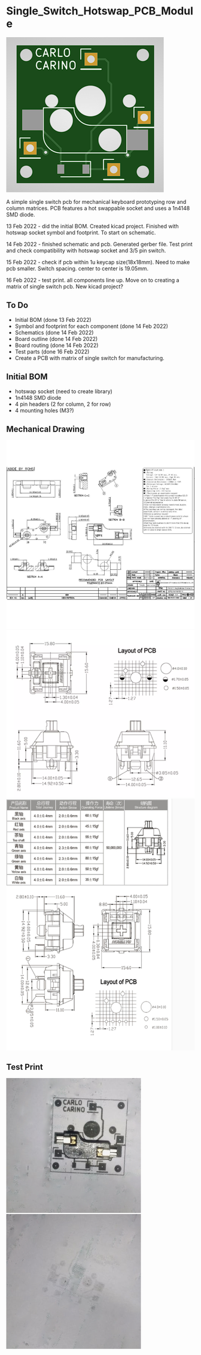 # Single_Switch_Hotswap_PCB_Module
![hotswap socket mechanical drawing](./images/gerbersample.png "gerber")

A simple single switch pcb for mechanical keyboard prototyping row and column matrices.
PCB features a hot swappable socket and uses a 1n4148 SMD diode.

13 Feb 2022 - did the initial BOM. Created kicad project. Finished with hotswap socket symbol and footprint. To start on schematic.

14 Feb 2022 - finished schematic and pcb. Generated gerber file. Test print and check compatibility with hotswap socket and 3/5 pin switch.

15 Feb 2022 - check if pcb within 1u keycap size(18x18mm). Need to make pcb smaller. Switch spacing. center to center is 19.05mm.

16 Feb 2022 - test print. all components line up. Move on to creating a matrix of single switch pcb. New kicad project?
## To Do
- Initial BOM (done 13 Feb 2022)
- Symbol and footprint for each component (done 14 Feb 2022)
- Schematics (done 14 Feb 2022)
- Board outline (done 14 Feb 2022)
- Board routing (done 14 Feb 2022)
- Test parts (done 16 Feb 2022)
- Create a PCB with matrix of single switch for manufacturing.

## Initial BOM
- hotswap socket (need to create library)
- 1n4148 SMD diode
- 4 pin headers (2 for column, 2 for row)
- 4 mounting holes (M3?)


## Mechanical Drawing
![hotswap socket mechanical drawing](./images/hotswap.jpg "hotswap")
![gateron switch 5 pin mechanical drawing](./images/switch5pin.png "switch 5 pin")
![gateron switch 3 pin mechanical drawing](./images/switch.jpg "switch 3 pin")



## Test Print
![hotswap test compatibility](./images/testhotswap.png "test hotswap")
![switch test compatibility](./images/switchpush.png "switch test")